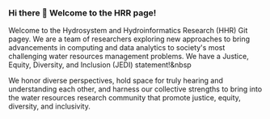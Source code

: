 ### Hi there 👋 Welcome to the HRR page!
Welcome to the Hydrosystem and Hydroinformatics Research (HHR) Git pagey. We are a team of researchers exploring new approaches to bring advancements in computing and data analytics to society's most challenging water resources management problems. We have a Justice, Equity, Diversity, and Inclusion (JEDI) statement!&nbsp 

We honor diverse perspectives, hold space for truly hearing and understanding each other, and harness our collective strengths to bring into the water resources research community that promote justice, equity, diversity, and inclusivity.
<!--
**HHRClemson/HHRClemson** is a ✨ _special_ ✨ repository because its `README.md` (this file) appears on your GitHub profile.

Here are some ideas to get you started:

- 🔭 I’m currently working on ...
- 🌱 I’m currently learning ...
- 👯 I’m looking to collaborate on ...
- 🤔 I’m looking for help with ...
- 💬 Ask me about ...
- 📫 How to reach me: ...
- 😄 Pronouns: ...
- ⚡ Fun fact: ...
-->
